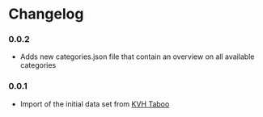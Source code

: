 # Changelog

### 0.0.2
* Adds new categories.json file that contain an overview on all available categories

### 0.0.1
* Import of the initial data set from [KVH Taboo](https://github.com/Kovah/Taboo)
